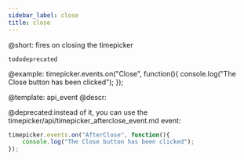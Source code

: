```yaml
---
sidebar_label: close
title: close
---          
```


@short: fires on closing the timepicker

```tododeprecated ```

@example:
timepicker.events.on("Close", function(){
	console.log("The Close button has been clicked");
});


@template: api_event
@descr:

@deprecated:instead of it, you can use the timepicker/api/timepicker_afterclose_event.md event:

~~~js
timepicker.events.on("AfterClose", function(){
	console.log("The Close button has been clicked");
});
~~~


